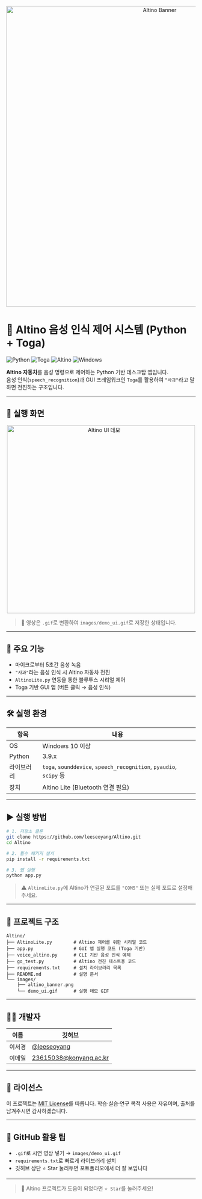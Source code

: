 ﻿<p align="center">
  <img src="images/altino_banner.png" alt="Altino Banner" width="800"/>
</p>

# 🎤 Altino 음성 인식 제어 시스템 (Python + Toga)

![Python](https://img.shields.io/badge/Python-3.9+-3776AB?style=flat&logo=python&logoColor=white)
![Toga](https://img.shields.io/badge/Toga-GUI-blueviolet?style=flat&logo=python)
![Altino](https://img.shields.io/badge/Altino-Robot-yellow?style=flat)
![Windows](https://img.shields.io/badge/Platform-Windows-blue)

**Altino 자동차**를 음성 명령으로 제어하는 Python 기반 데스크탑 앱입니다.  
음성 인식(`speech_recognition`)과 GUI 프레임워크인 `Toga`를 활용하여 `"사과"`라고 말하면 전진하는 구조입니다.

---

## 📸 실행 화면

<p align="center">
  <img src="images/demo_ui.gif" alt="Altino UI 데모" width="500"/>
</p>

> 🎥 영상은 `.gif`로 변환하여 `images/demo_ui.gif`로 저장한 상태입니다.

---

## 🧠 주요 기능

- 마이크로부터 5초간 음성 녹음
- `"사과"`라는 음성 인식 시 Altino 자동차 전진
- `AltinoLite.py` 연동을 통한 블루투스 시리얼 제어
- Toga 기반 GUI 앱 (버튼 클릭 → 음성 인식)

---

## 🛠 실행 환경

| 항목        | 내용                                      |
|-------------|-------------------------------------------|
| OS          | Windows 10 이상                           |
| Python      | 3.9.x                                     |
| 라이브러리  | `toga`, `sounddevice`, `speech_recognition`, `pyaudio`, `scipy` 등 |
| 장치        | Altino Lite (Bluetooth 연결 필요)         |

---

## ▶️ 실행 방법

```bash
# 1. 저장소 클론
git clone https://github.com/leeseoyang/Altino.git
cd Altino

# 2. 필수 패키지 설치
pip install -r requirements.txt

# 3. 앱 실행
python app.py
````

> ⚠️ `AltinoLite.py`에 Altino가 연결된 포트를 `"COM5"` 또는 실제 포트로 설정해주세요.

---

## 📁 프로젝트 구조

```
Altino/
├── AltinoLite.py        # Altino 제어를 위한 시리얼 코드
├── app.py               # GUI 앱 실행 코드 (Toga 기반)
├── voice_altino.py      # CLI 기반 음성 인식 예제
├── go_test.py           # Altino 전진 테스트용 코드
├── requirements.txt     # 설치 라이브러리 목록
├── README.md            # 설명 문서
└── images/
    ├── altino_banner.png
    └── demo_ui.gif      # 실행 데모 GIF
```

---

## 👨‍💻 개발자

| 이름  | 깃허브                                                     |
| --- | ------------------------------------------------------- |
| 이서경 | [@leeseoyang](https://github.com/leeseoyang)            |
| 이메일 | [23615038@konyang.ac.kr](mailto:23615038@konyang.ac.kr) |

---

## 📜 라이선스

이 프로젝트는 [MIT License](https://opensource.org/licenses/MIT)를 따릅니다.
학습·실습·연구 목적 사용은 자유이며, 출처를 남겨주시면 감사하겠습니다.

---

## 🌟 GitHub 활용 팁

* `.gif`로 시연 영상 넣기 → `images/demo_ui.gif`
* `requirements.txt`로 빠르게 라이브러리 설치
* 깃허브 상단 ⭐ Star 눌러두면 포트폴리오에서 더 잘 보입니다

---

> 🚗 Altino 프로젝트가 도움이 되었다면 `⭐ Star`를 눌러주세요!
